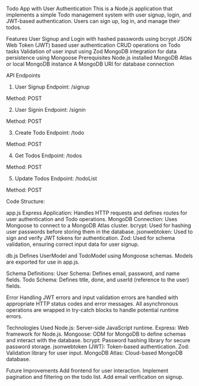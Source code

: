Todo App with User Authentication
This is a Node.js application that implements a simple Todo management system with user signup, login, and JWT-based authentication. Users can sign up, log in, and manage their todos.

Features
User Signup and Login with hashed passwords using bcrypt
JSON Web Token (JWT) based user authentication
CRUD operations on Todo tasks
Validation of user input using Zod
MongoDB integration for data persistence using Mongoose
Prerequisites
Node.js installed
MongoDB Atlas or local MongoDB instance
A MongoDB URI for database connection

API Endpoints
1. User Signup
Endpoint: /signup

Method: POST

2. User Signin
Endpoint: /signin

Method: POST

3. Create Todo
Endpoint: /todo

Method: POST

4. Get Todos
Endpoint: /todos

Method: POST

5. Update Todos
Endpoint: /todoList

Method: POST

Code Structure:

app.js
Express Application: Handles HTTP requests and defines routes for user authentication and Todo operations.
MongoDB Connection: Uses Mongoose to connect to a MongoDB Atlas cluster.
bcrypt: Used for hashing user passwords before storing them in the database.
jsonwebtoken: Used to sign and verify JWT tokens for authentication.
Zod: Used for schema validation, ensuring correct input data for user signup.

db.js
Defines UserModel and TodoModel using Mongoose schemas.
Models are exported for use in app.js.

Schema Definitions:
User Schema: Defines email, password, and name fields.
Todo Schema: Defines title, done, and userId (reference to the user) fields.


Error Handling
JWT errors and input validation errors are handled with appropriate HTTP status codes and error messages.
All asynchronous operations are wrapped in try-catch blocks to handle potential runtime errors.


Technologies Used
Node.js: Server-side JavaScript runtime.
Express: Web framework for Node.js.
Mongoose: ODM for MongoDB to define schemas and interact with the database.
bcrypt: Password hashing library for secure password storage.
jsonwebtoken (JWT): Token-based authentication.
Zod: Validation library for user input.
MongoDB Atlas: Cloud-based MongoDB database.


Future Improvements
Add frontend for user interaction.
Implement pagination and filtering on the todo list.
Add email verification on signup.